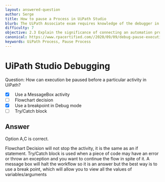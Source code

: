 ```yaml
---
layout: answered-question
author: Serge
title: How to pause a Process in UiPath Studio
blurb: The UiPath Associate exam requires knowledge of the debugger in UiPath Studio. Here's how to pause a Uipath process and debut it.
difficulty: 7
objective: 2.3 Explain the significance of connecting an automation project to the version control solution
canonical: https://www.rpacertified.com//2020/09/09/debug-pause-execution.html
keywords: UiPath Process, Pause Process
---
```


<h1>UiPath Studio Debugging</h1>

Question:  How can execution be paused before a particular activity in UiPath?

 - [X] &nbsp;  Use a MessageBox activity
 - [ ] &nbsp;  Flowchart decision
 - [X] &nbsp;  Use a breakpoint in Debug mode
 - [ ] &nbsp;  Try/Catch block

## Answer

Option A,C is correct.

Flowchart Decision will not stop the activity, it is the same as an if statement.  Try/Catch block is used when a piece of code may have an error or throw an exception and you want to continue the flow in spite of it.  A message box will halt the workflow so it is an answer but the best way is to use a break point, which will allow you to view all the values of variables/arguments


